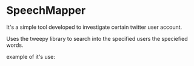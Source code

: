 # SpeechMapper

It's a simple tool developed to investigate certain twitter user account.

Uses the tweepy library to search into the specified users the speciefied words.

example of it's use:
